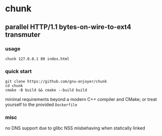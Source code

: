 # chunk

## parallel HTTP/1.1 bytes-on-wire-to-ext4 transmuter

### usage
```commandline
chunk 127.0.0.1 80 index.html
```

### quick start
```commandline
git clone https://github.com/gnu-enjoyer/chunk
cd chunk
cmake -B build && cmake --build build
```

minimal requirements beyond a modern C++ compiler and CMake; or treat yourself to the provided `Dockerfile`

### misc

no DNS support due to glibc NSS misbehaving when statically linked